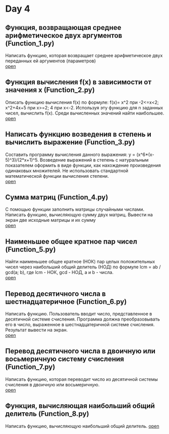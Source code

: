 # Day 4

## Функция, возвращающая среднее арифметическое двух аргументов (Function_1.py)
Написать функцию, которая возвращает среднее арифметическое двух переданных ей аргументов (параметров)<br>
[open](/Day4/Function_1.py)

## Функция вычисления f(x) в зависимости от значения x (Function_2.py)
Описать функцию вычисления f(x) по формуле:
f(x)= x^2 при -2<=x<2;
x^2+4x+5 при x>=2;
4 при x<-2.
Используя эту функцию для n заданных чисел, вычислить f(x). Среди вычисленных значений найти наибольшее.<br>
[open](/Day4/Function_2.py)

## Написать функцию возведения в степень и вычислить выражение (Function_3.py)
Составить программу вычисления данного выражения: y = (x^6*(x-5)^3)/(2*x+1)^5. 
Возведение выражений в степень с натуральным показателем оформить в виде функции, как нахождение произведения одинаковых множителей. 
Не использовать стандартной математической функции вычисления степени.<br>
[open](/Day4/Function_3.py)

## Сумма матриц (Function_4.py)
С помощью функции заполнить матрицы случайными числами. 
Написать функцию, вычисляющую сумму двух матриц. 
Вывести на экран две исходные матрицы и их сумму<br>
[open](/Day4/Function_4.py)

## Наименьшее общее кратное пар чисел (Function_5.py)
Найти наименьшее общее кратное (НОК) пар целых положительных чисел
через наибольший общий делитель (НОД) по формуле lcm = ab / gcd(a; b),
где lcm - НОК, gcd - НОД, a и b - числа.<br>
[open](/Day4/Function_5.py)

## Перевод десятичного числа в шестнадцатеричное (Function_6.py)
Написать функцию. Пользователь вводит число, представленное в десятичной системе счисления. 
Программа должна преобразовывать его в число, выраженное в шестнадцатеричной системе счисления. 
Результат вывести на экран.<br>
[open](/Day4/Function_6.py)

## Перевод десятичного числа в двоичную или восьмеричную систему счисления (Function_7.py)
Написать функцию, которая переводит число из десятичной системы счисления в двоичную или восьмеричную.<br>
[open](/Day4/Function_7.py)

## Функция, вычисляющая наибольший общий делитель (Function_8.py)
Написать функцию, вычисляющую наибольший общий делитель.
[open](/Day4/Function_8.py)
